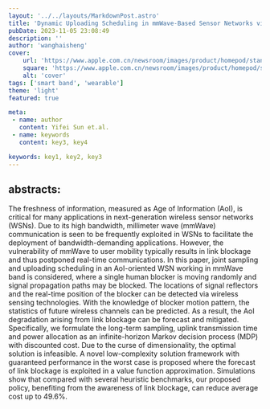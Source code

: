 ```yaml
---
layout: '../../layouts/MarkdownPost.astro'
title: 'Dynamic Uploading Scheduling in mmWave-Based Sensor Networks via Mobile Blocker Detection'
pubDate: 2023-11-05 23:08:49
description: ''
author: 'wanghaisheng'
cover:
    url: 'https://www.apple.com.cn/newsroom/images/product/homepod/standard/Apple-HomePod-hero-230118_big.jpg.large_2x.jpg'
    square: 'https://www.apple.com.cn/newsroom/images/product/homepod/standard/Apple-HomePod-hero-230118_big.jpg.large_2x.jpg'
    alt: 'cover'
tags: ['smart band', 'wearable'] 
theme: 'light'
featured: true

meta:
 - name: author
   content: Yifei Sun et.al.
 - name: keywords
   content: key3, key4

keywords: key1, key2, key3
---
```


## abstracts:
The freshness of information, measured as Age of Information (AoI), is critical for many applications in next-generation wireless sensor networks (WSNs). Due to its high bandwidth, millimeter wave (mmWave) communication is seen to be frequently exploited in WSNs to facilitate the deployment of bandwidth-demanding applications. However, the vulnerability of mmWave to user mobility typically results in link blockage and thus postponed real-time communications. In this paper, joint sampling and uploading scheduling in an AoI-oriented WSN working in mmWave band is considered, where a single human blocker is moving randomly and signal propagation paths may be blocked. The locations of signal reflectors and the real-time position of the blocker can be detected via wireless sensing technologies. With the knowledge of blocker motion pattern, the statistics of future wireless channels can be predicted. As a result, the AoI degradation arising from link blockage can be forecast and mitigated. Specifically, we formulate the long-term sampling, uplink transmission time and power allocation as an infinite-horizon Markov decision process (MDP) with discounted cost. Due to the curse of dimensionality, the optimal solution is infeasible. A novel low-complexity solution framework with guaranteed performance in the worst case is proposed where the forecast of link blockage is exploited in a value function approximation. Simulations show that compared with several heuristic benchmarks, our proposed policy, benefiting from the awareness of link blockage, can reduce average cost up to 49.6%.
